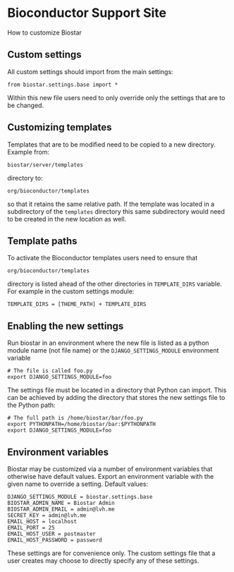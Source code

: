 # Bioconductor Support Site

How to customize Biostar

## Custom settings

All custom settings should import from the main settings:

    from biostar.settings.base import *
    
Within this new file users need to only override only the settings that are to be changed.

## Customizing templates

Templates that are to be modified need to be copied to a new directory. Example from:

    biostar/server/templates 
    
directory to:

    org/bioconductor/templates

so that it retains the same relative path.  If the template was located
in a subdirectory of the `templates` directory this same
subdirectory would need to be created in the new location as well.

## Template paths

To activate the Bioconductor templates users need to ensure that

    org/bioconductor/templates

directory is listed ahead of the other directories in `TEMPLATE_DIRS` variable.
For example in the custom settings module:
    
    TEMPLATE_DIRS = [THEME_PATH] + TEMPLATE_DIRS

## Enabling the new settings

Run biostar in an environment where the new file is listed as a python module name 
(not file name) or the `DJANGO_SETTINGS_MODULE` environment variable

    # The file is called foo.py
    export DJANGO_SETTINGS_MODULE=foo

The settings file must be located in a directory that Python can import. This can 
be achieved by adding the directory that stores the new settings file to the Python path:
    
    # The full path is /home/biostar/bar/foo.py
    export PYTHONPATH=/home/biostar/bar:$PYTHONPATH
    export DJANGO_SETTINGS_MODULE=foo

## Environment variables

Biostar may be customized via a number of environment variables that otherwise 
have default values. Export an environment variable with the given name to
override a setting. Default values:

    DJANGO_SETTINGS_MODULE = biostar.settings.base
    BIOSTAR_ADMIN_NAME = Biostar Admin
    BIOSTAR_ADMIN_EMAIL = admin@lvh.me
    SECRET_KEY = admin@lvh.me
    EMAIL_HOST = localhost
    EMAIL_PORT = 25
    EMAIL_HOST_USER = postmaster
    EMAIL_HOST_PASSWORD = password

These settings are for convenience only. The custom settings file that a user
creates may choose to directly specify any of these settings.